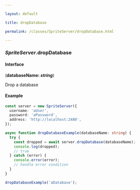 ```yaml
---

layout: default

title: dropDatabase

permalink: /classes/SpriteServer/dropDatabase.html

---
```


### _SpriteServer_.dropDatabase

#### Interface

(**databaseName: *string***)

Drop a database

#### Example

```ts
const server = new SpriteServer({
  username: 'aUser',
  password: 'aPassword',
  address: 'http://localhost:2480',
});

async function dropDatabaseExample(databaseName: string) {
  try {
    const dropped = await server.dropDatabase(databaseName);
    console.log(dropped);
    // true
  } catch (error) {
    console.error(error);
    // handle error condition
  }
}

dropDatabaseExample('aDatabase');
```

